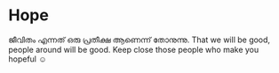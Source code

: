 # Hope

ജീവിതം എന്നത് ഒരു പ്രതീക്ഷ ആണെന്ന് തോനുന്നു. That we will be good, people around will be good. Keep close those people who make you hopeful ☺️

